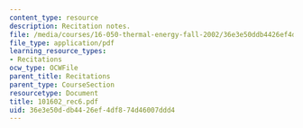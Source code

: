 ```yaml
---
content_type: resource
description: Recitation notes.
file: /media/courses/16-050-thermal-energy-fall-2002/36e3e50ddb4426ef4df874d46007ddd4_101602_rec6.pdf
file_type: application/pdf
learning_resource_types:
- Recitations
ocw_type: OCWFile
parent_title: Recitations
parent_type: CourseSection
resourcetype: Document
title: 101602_rec6.pdf
uid: 36e3e50d-db44-26ef-4df8-74d46007ddd4
---
```

